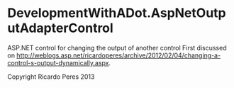 DevelopmentWithADot.AspNetOutputAdapterControl
========================================

ASP.NET control for changing the output of another control
First discussed on http://weblogs.asp.net/ricardoperes/archive/2012/02/04/changing-a-control-s-output-dynamically.aspx.

Copyright Ricardo Peres 2013